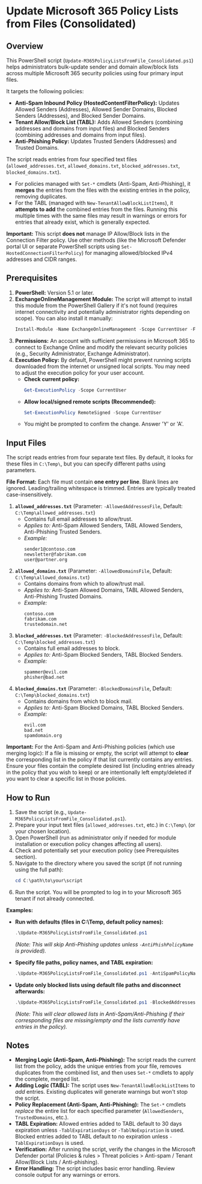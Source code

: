 # Update Microsoft 365 Policy Lists from Files (Consolidated)

## Overview

This PowerShell script (`Update-M365PolicyListsFromFile_Consolidated.ps1`) helps administrators bulk-update sender and domain allow/block lists across multiple Microsoft 365 security policies using four primary input files.

It targets the following policies:
* **Anti-Spam Inbound Policy (HostedContentFilterPolicy):** Updates Allowed Senders (Addresses), Allowed Sender Domains, Blocked Senders (Addresses), and Blocked Sender Domains.
* **Tenant Allow/Block List (TABL):** Adds Allowed Senders (combining addresses and domains from input files) and Blocked Senders (combining addresses and domains from input files).
* **Anti-Phishing Policy:** Updates Trusted Senders (Addresses) and Trusted Domains.

The script reads entries from four specified text files (`allowed_addresses.txt`, `allowed_domains.txt`, `blocked_addresses.txt`, `blocked_domains.txt`).

* For policies managed with `Set-*` cmdlets (Anti-Spam, Anti-Phishing), it **merges** the entries from the files with the existing entries in the policy, removing duplicates.
* For the TABL (managed with `New-TenantAllowBlockListItems`), it **attempts to add** the combined entries from the files. Running this multiple times with the same files may result in warnings or errors for entries that already exist, which is generally expected.

**Important:** This script **does not** manage IP Allow/Block lists in the Connection Filter policy. Use other methods (like the Microsoft Defender portal UI or separate PowerShell scripts using `Set-HostedConnectionFilterPolicy`) for managing allowed/blocked IPv4 addresses and CIDR ranges.

## Prerequisites

1.  **PowerShell:** Version 5.1 or later.
2.  **ExchangeOnlineManagement Module:** The script will attempt to install this module from the PowerShell Gallery if it's not found (requires internet connectivity and potentially administrator rights depending on scope). You can also install it manually:
    ```powershell
    Install-Module -Name ExchangeOnlineManagement -Scope CurrentUser -Force
    ```
3.  **Permissions:** An account with sufficient permissions in Microsoft 365 to connect to Exchange Online and modify the relevant security policies (e.g., Security Administrator, Exchange Administrator).
4.  **Execution Policy:** By default, PowerShell might prevent running scripts downloaded from the internet or unsigned local scripts. You may need to adjust the execution policy for your user account.
    * **Check current policy:**
        ```powershell
        Get-ExecutionPolicy -Scope CurrentUser
        ```
    * **Allow local/signed remote scripts (Recommended):**
        ```powershell
        Set-ExecutionPolicy RemoteSigned -Scope CurrentUser
        ```
    * You might be prompted to confirm the change. Answer 'Y' or 'A'.

## Input Files

The script reads entries from four separate text files. By default, it looks for these files in `C:\Temp\`, but you can specify different paths using parameters.

**File Format:** Each file must contain **one entry per line**. Blank lines are ignored. Leading/trailing whitespace is trimmed. Entries are typically treated case-insensitively.

1.  **`allowed_addresses.txt`** (Parameter: `-AllowedAddressesFile`, Default: `C:\Temp\allowed_addresses.txt`)
    * Contains full email addresses to allow/trust.
    * *Applies to:* Anti-Spam Allowed Senders, TABL Allowed Senders, Anti-Phishing Trusted Senders.
    * *Example:*
        ```
        sender1@contoso.com
        newsletter@fabrikam.com
        user@partner.org
        ```
2.  **`allowed_domains.txt`** (Parameter: `-AllowedDomainsFile`, Default: `C:\Temp\allowed_domains.txt`)
    * Contains domains from which to allow/trust mail.
    * *Applies to:* Anti-Spam Allowed Domains, TABL Allowed Senders, Anti-Phishing Trusted Domains.
    * *Example:*
        ```
        contoso.com
        fabrikam.com
        trustedomain.net
        ```
3.  **`blocked_addresses.txt`** (Parameter: `-BlockedAddressesFile`, Default: `C:\Temp\blocked_addresses.txt`)
    * Contains full email addresses to block.
    * *Applies to:* Anti-Spam Blocked Senders, TABL Blocked Senders.
    * *Example:*
        ```
        spammer@evil.com
        phisher@bad.net
        ```
4.  **`blocked_domains.txt`** (Parameter: `-BlockedDomainsFile`, Default: `C:\Temp\blocked_domains.txt`)
    * Contains domains from which to block mail.
    * *Applies to:* Anti-Spam Blocked Domains, TABL Blocked Senders.
    * *Example:*
        ```
        evil.com
        bad.net
        spamdomain.org
        ```

**Important:** For the Anti-Spam and Anti-Phishing policies (which use merging logic): If a file is missing or empty, the script will attempt to **clear** the corresponding list in the policy if that list currently contains any entries. Ensure your files contain the complete desired list (including entries already in the policy that you wish to keep) or are intentionally left empty/deleted if you want to clear a specific list in those policies.

## How to Run

1.  Save the script (e.g., `Update-M365PolicyListsFromFile_Consolidated.ps1`).
2.  Prepare your input text files (`allowed_addresses.txt`, etc.) in `C:\Temp\` (or your chosen location).
3.  Open PowerShell (run as administrator only if needed for module installation or execution policy changes affecting all users).
4.  Check and potentially set your execution policy (see Prerequisites section).
5.  Navigate to the directory where you saved the script (if not running using the full path):
    ```powershell
    cd C:\path\to\your\script
    ```
6.  Run the script. You will be prompted to log in to your Microsoft 365 tenant if not already connected.

**Examples:**

* **Run with defaults (files in C:\Temp, default policy names):**
    ```powershell
    .\Update-M365PolicyListsFromFile_Consolidated.ps1
    ```
    *(Note: This will skip Anti-Phishing updates unless `-AntiPhishPolicyName` is provided).*

* **Specify file paths, policy names, and TABL expiration:**
    ```powershell
    .\Update-M365PolicyListsFromFile_Consolidated.ps1 -AntiSpamPolicyName "Default" -AntiPhishPolicyName "Office 365 AntiPhish Default" -AllowedAddressesFile "C:\Data\AllowEmails.txt" -AllowedDomainsFile "C:\Data\AllowDomains.txt" -BlockedAddressesFile "C:\Data\BlockEmails.txt" -BlockedDomainsFile "C:\Data\BlockDomains.txt" -TablNoExpiration
    ```

* **Update only blocked lists using default file paths and disconnect afterwards:**
    ```powershell
    .\Update-M365PolicyListsFromFile_Consolidated.ps1 -BlockedAddressesFile "C:\Temp\blocked_addresses.txt" -BlockedDomainsFile "C:\Temp\blocked_domains.txt" -DisconnectWhenDone
    ```
    *(Note: This will clear allowed lists in Anti-Spam/Anti-Phishing if their corresponding files are missing/empty and the lists currently have entries in the policy).*

## Notes

* **Merging Logic (Anti-Spam, Anti-Phishing):** The script reads the current list from the policy, adds the unique entries from your file, removes duplicates from the combined list, and then uses `Set-*` cmdlets to apply the complete, merged list.
* **Adding Logic (TABL):** The script uses `New-TenantAllowBlockListItems` to *add* entries. Existing duplicates will generate warnings but won't stop the script.
* **Policy Replacement (Anti-Spam, Anti-Phishing):** The `Set-*` cmdlets *replace* the entire list for each specified parameter (`AllowedSenders`, `TrustedDomains`, etc.).
* **TABL Expiration:** Allowed entries added to TABL default to 30 days expiration unless `-TablExpirationDays` or `-TablNoExpiration` is used. Blocked entries added to TABL default to no expiration unless `-TablExpirationDays` is used.
* **Verification:** After running the script, verify the changes in the Microsoft Defender portal (Policies & rules > Threat policies > Anti-spam / Tenant Allow/Block Lists / Anti-phishing).
* **Error Handling:** The script includes basic error handling. Review console output for any warnings or errors.
